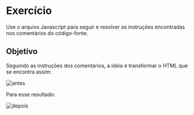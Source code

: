 # Exercício 

Use o arquivo Javascript para seguir e resolver as instruções encontradas nos comentários do código-fonte.

## Objetivo

Seguindo as instruções dos comentários, a ideia é transformar o HTML que se encontra assim:

![antes](https://user-images.githubusercontent.com/10561227/156595186-57019181-05aa-4748-8d29-590712e5d258.png)

Para esse resultado:

![depois](https://user-images.githubusercontent.com/10561227/156595216-d3693492-d564-4f88-8c4b-cac5166fc2a9.png)

